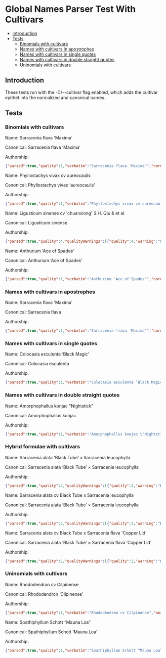 # Global Names Parser Test With Cultivars

<!-- vim-markdown-toc GFM -->

* [Introduction](#introduction)
* [Tests](#tests)
  * [Binomials with cultivars](#binomials-with-cultivars)
  * [Names with cultivars in apostrophes](#names-with-cultivars-in-apostrophes)
  * [Names with cultivars in single quotes](#names-with-cultivars-in-single-quotes)
  * [Names with cultivars in double straight quotes](#names-with-cultivars-in-double-straight-quotes)
  * [Uninomials with cultivars](#uninomials-with-cultivars)

<!-- vim-markdown-toc -->

## Introduction

These tests run with the -C/--cultivar flag enabled, which adds the cultivar epithet into the normalized and canonical names.


## Tests

### Binomials with cultivars

Name: Sarracenia flava 'Maxima'

Canonical: Sarracenia flava ‘Maxima’

Authorship:

```json
{"parsed":true,"quality":1,"verbatim":"Sarracenia flava 'Maxima'","normalized":"Sarracenia flava ‘Maxima’","canonical":{"stemmed":"Sarracenia flau ‘Maxima’","simple":"Sarracenia flava ‘Maxima’","full":"Sarracenia flava ‘Maxima’"},"cardinality":3,"details":{"species":{"genus":"Sarracenia","species":"flava","cultivar":"‘Maxima’"}},"words":[{"verbatim":"Sarracenia","normalized":"Sarracenia","wordType":"GENUS","start":0,"end":10},{"verbatim":"flava","normalized":"flava","wordType":"SPECIES","start":11,"end":16},{"verbatim":"Maxima","normalized":"‘Maxima’","wordType":"CULTIVAR","start":18,"end":24}],"id":"39178008-65ee-5de3-af88-63ffdd67e00b","parserVersion":"test_version"}
```

Name: Phyllostachys vivax cv aureocaulis

Canonical: Phyllostachys vivax ‘aureocaulis’

Authorship:

```json
{"parsed":true,"quality":1,"verbatim":"Phyllostachys vivax cv aureocaulis","normalized":"Phyllostachys vivax ‘aureocaulis’","canonical":{"stemmed":"Phyllostachys uiuax ‘aureocaulis’","simple":"Phyllostachys vivax ‘aureocaulis’","full":"Phyllostachys vivax ‘aureocaulis’"},"cardinality":3,"details":{"species":{"genus":"Phyllostachys","species":"vivax","cultivar":"‘aureocaulis’"}},"words":[{"verbatim":"Phyllostachys","normalized":"Phyllostachys","wordType":"GENUS","start":0,"end":13},{"verbatim":"vivax","normalized":"vivax","wordType":"SPECIES","start":14,"end":19},{"verbatim":"aureocaulis","normalized":"‘aureocaulis’","wordType":"CULTIVAR","start":23,"end":34}],"id":"56f7057d-9c5c-5ac7-bc7a-f631fb58f5d6","parserVersion":"test_version"}
```

Name: Ligusticum sinense cv 'chuanxiong' S.H. Qiu & et al.

Canonical: Ligusticum sinense

Authorship:

```json
{"parsed":true,"quality":4,"qualityWarnings":[{"quality":4,"warning":"Unparsed tail"}],"verbatim":"Ligusticum sinense cv 'chuanxiong' S.H. Qiu \u0026 et al.","normalized":"Ligusticum sinense ‘chuanxiong’","canonical":{"stemmed":"Ligusticum sinens ‘chuanxiong’","simple":"Ligusticum sinense ‘chuanxiong’","full":"Ligusticum sinense ‘chuanxiong’"},"cardinality":3,"tail":" S.H. Qiu \u0026 et al.","details":{"species":{"genus":"Ligusticum","species":"sinense","cultivar":"‘chuanxiong’"}},"words":[{"verbatim":"Ligusticum","normalized":"Ligusticum","wordType":"GENUS","start":0,"end":10},{"verbatim":"sinense","normalized":"sinense","wordType":"SPECIES","start":11,"end":18},{"verbatim":"chuanxiong","normalized":"‘chuanxiong’","wordType":"CULTIVAR","start":23,"end":33}],"id":"73f015c2-6679-5428-b418-6f4487af419d","parserVersion":"test_version"}
```

Name: Anthurium 'Ace of Spades'

Canonical: Anthurium ‘Ace of Spades’

Authorship:

```json
{"parsed":true,"quality":1,"verbatim":"Anthurium 'Ace of Spades'","normalized":"Anthurium ‘Ace of Spades’","canonical":{"stemmed":"Anthurium ‘Ace of Spades’","simple":"Anthurium ‘Ace of Spades’","full":"Anthurium ‘Ace of Spades’"},"cardinality":2,"details":{"uninomial":{"uninomial":"Anthurium","cultivar":"‘Ace of Spades’"}},"words":[{"verbatim":"Anthurium","normalized":"Anthurium","wordType":"UNINOMIAL","start":0,"end":9},{"verbatim":"Ace of Spades","normalized":"‘Ace of Spades’","wordType":"CULTIVAR","start":11,"end":24}],"id":"3adaf031-08f2-576e-b9af-616bf328473e","parserVersion":"test_version"}
```


### Names with cultivars in apostrophes

Name: Sarracenia flava 'Maxima'

Canonical: Sarracenia flava

Authorship:

```json
{"parsed":true,"quality":1,"verbatim":"Sarracenia flava 'Maxima'","normalized":"Sarracenia flava ‘Maxima’","canonical":{"stemmed":"Sarracenia flau ‘Maxima’","simple":"Sarracenia flava ‘Maxima’","full":"Sarracenia flava ‘Maxima’"},"cardinality":3,"details":{"species":{"genus":"Sarracenia","species":"flava","cultivar":"‘Maxima’"}},"words":[{"verbatim":"Sarracenia","normalized":"Sarracenia","wordType":"GENUS","start":0,"end":10},{"verbatim":"flava","normalized":"flava","wordType":"SPECIES","start":11,"end":16},{"verbatim":"Maxima","normalized":"‘Maxima’","wordType":"CULTIVAR","start":18,"end":24}],"id":"39178008-65ee-5de3-af88-63ffdd67e00b","parserVersion":"test_version"}
```

### Names with cultivars in single quotes

Name: Colocasia esculenta ‘Black Magic’

Canonical: Colocasia esculenta

Authorship:

```json
{"parsed":true,"quality":1,"verbatim":"Colocasia esculenta ‘Black Magic’","normalized":"Colocasia esculenta ‘Black Magic’","canonical":{"stemmed":"Colocasia esculent ‘Black Magic’","simple":"Colocasia esculenta ‘Black Magic’","full":"Colocasia esculenta ‘Black Magic’"},"cardinality":3,"details":{"species":{"genus":"Colocasia","species":"esculenta","cultivar":"‘Black Magic’"}},"words":[{"verbatim":"Colocasia","normalized":"Colocasia","wordType":"GENUS","start":0,"end":9},{"verbatim":"esculenta","normalized":"esculenta","wordType":"SPECIES","start":10,"end":19},{"verbatim":"Black Magic","normalized":"‘Black Magic’","wordType":"CULTIVAR","start":21,"end":32}],"id":"9a74485c-86d2-5bc6-a796-a634bdf03a9e","parserVersion":"test_version"}
```

### Names with cultivars in double straight quotes

Name: Amorphophallus konjac "Nightstick"

Canonical: Amorphophallus konjac

Authorship:

```json
{"parsed":true,"quality":1,"verbatim":"Amorphophallus konjac \"Nightstick\"","normalized":"Amorphophallus konjac ‘Nightstick’","canonical":{"stemmed":"Amorphophallus koniac ‘Nightstick’","simple":"Amorphophallus konjac ‘Nightstick’","full":"Amorphophallus konjac ‘Nightstick’"},"cardinality":3,"details":{"species":{"genus":"Amorphophallus","species":"konjac","cultivar":"‘Nightstick’"}},"words":[{"verbatim":"Amorphophallus","normalized":"Amorphophallus","wordType":"GENUS","start":0,"end":14},{"verbatim":"konjac","normalized":"konjac","wordType":"SPECIES","start":15,"end":21},{"verbatim":"Nightstick","normalized":"‘Nightstick’","wordType":"CULTIVAR","start":23,"end":33}],"id":"eaa0c523-412c-55d5-a3fb-88c9476362c7","parserVersion":"test_version"}
```

### Hybrid formulae with cultivars

Name: Sarracenia alata 'Black Tube' x Sarracenia leucophylla

Canonical: Sarracenia alata ‘Black Tube’ × Sarracenia leucophylla

Authorship:

```json
{"parsed":true,"quality":2,"qualityWarnings":[{"quality":2,"warning":"Hybrid formula"}],"verbatim":"Sarracenia alata 'Black Tube' x Sarracenia leucophylla","normalized":"Sarracenia alata ‘Black Tube’ × Sarracenia leucophylla","canonical":{"stemmed":"Sarracenia alat ‘Black Tube’ × Sarracenia leucophyll","simple":"Sarracenia alata ‘Black Tube’ × Sarracenia leucophylla","full":"Sarracenia alata ‘Black Tube’ × Sarracenia leucophylla"},"cardinality":0,"hybrid":"HYBRID_FORMULA","details":{"hybridFormula":[{"species":{"genus":"Sarracenia","species":"alata","cultivar":"‘Black Tube’"}},{"species":{"genus":"Sarracenia","species":"leucophylla"}}]},"words":[{"verbatim":"Sarracenia","normalized":"Sarracenia","wordType":"GENUS","start":0,"end":10},{"verbatim":"alata","normalized":"alata","wordType":"SPECIES","start":11,"end":16},{"verbatim":"Black Tube","normalized":"‘Black Tube’","wordType":"CULTIVAR","start":18,"end":28},{"verbatim":"","normalized":"","wordType":"HYBRID_CHAR","start":30,"end":31},{"verbatim":"Sarracenia","normalized":"Sarracenia","wordType":"GENUS","start":32,"end":42},{"verbatim":"leucophylla","normalized":"leucophylla","wordType":"SPECIES","start":43,"end":54}],"id":"17b9d0fb-76f0-510e-8c13-bf48033d50dd","parserVersion":"test_version"}
```

Name: Sarracenia alata cv Black Tube x Sarracenia leucophylla

Canonical: Sarracenia alata ‘Black Tube’ × Sarracenia leucophylla

Authorship:

```json
{"parsed":true,"quality":2,"qualityWarnings":[{"quality":2,"warning":"Hybrid formula"}],"verbatim":"Sarracenia alata cv Black Tube x Sarracenia leucophylla","normalized":"Sarracenia alata ‘Black Tube’ × Sarracenia leucophylla","canonical":{"stemmed":"Sarracenia alat ‘Black Tube’ × Sarracenia leucophyll","simple":"Sarracenia alata ‘Black Tube’ × Sarracenia leucophylla","full":"Sarracenia alata ‘Black Tube’ × Sarracenia leucophylla"},"cardinality":0,"hybrid":"HYBRID_FORMULA","details":{"hybridFormula":[{"species":{"genus":"Sarracenia","species":"alata","cultivar":"‘Black Tube’"}},{"species":{"genus":"Sarracenia","species":"leucophylla"}}]},"words":[{"verbatim":"Sarracenia","normalized":"Sarracenia","wordType":"GENUS","start":0,"end":10},{"verbatim":"alata","normalized":"alata","wordType":"SPECIES","start":11,"end":16},{"verbatim":"Black Tube","normalized":"‘Black Tube’","wordType":"CULTIVAR","start":20,"end":30},{"verbatim":"","normalized":"","wordType":"HYBRID_CHAR","start":31,"end":32},{"verbatim":"Sarracenia","normalized":"Sarracenia","wordType":"GENUS","start":33,"end":43},{"verbatim":"leucophylla","normalized":"leucophylla","wordType":"SPECIES","start":44,"end":55}],"id":"1b978ba7-efc5-550f-a598-7830114514b1","parserVersion":"test_version"}
```

Name: Sarracenia alata cv Black Tube x Sarracenia flava 'Copper Lid'

Canonical: Sarracenia alata ‘Black Tube’ × Sarracenia flava ‘Copper Lid’

Authorship:

```json
{"parsed":true,"quality":2,"qualityWarnings":[{"quality":2,"warning":"Hybrid formula"}],"verbatim":"Sarracenia alata cv Black Tube x Sarracenia flava 'Copper Lid'","normalized":"Sarracenia alata ‘Black Tube’ × Sarracenia flava ‘Copper Lid’","canonical":{"stemmed":"Sarracenia alat ‘Black Tube’ × Sarracenia flau ‘Copper Lid’","simple":"Sarracenia alata ‘Black Tube’ × Sarracenia flava ‘Copper Lid’","full":"Sarracenia alata ‘Black Tube’ × Sarracenia flava ‘Copper Lid’"},"cardinality":0,"hybrid":"HYBRID_FORMULA","details":{"hybridFormula":[{"species":{"genus":"Sarracenia","species":"alata","cultivar":"‘Black Tube’"}},{"species":{"genus":"Sarracenia","species":"flava","cultivar":"‘Copper Lid’"}}]},"words":[{"verbatim":"Sarracenia","normalized":"Sarracenia","wordType":"GENUS","start":0,"end":10},{"verbatim":"alata","normalized":"alata","wordType":"SPECIES","start":11,"end":16},{"verbatim":"Black Tube","normalized":"‘Black Tube’","wordType":"CULTIVAR","start":20,"end":30},{"verbatim":"","normalized":"","wordType":"HYBRID_CHAR","start":31,"end":32},{"verbatim":"Sarracenia","normalized":"Sarracenia","wordType":"GENUS","start":33,"end":43},{"verbatim":"flava","normalized":"flava","wordType":"SPECIES","start":44,"end":49},{"verbatim":"Copper Lid","normalized":"‘Copper Lid’","wordType":"CULTIVAR","start":51,"end":61}],"id":"260dea27-b2c9-5231-bebf-b149999e053a","parserVersion":"test_version"}
```

### Uninomials with cultivars

Name: Rhododendron cv Cilpinense

Canonical: Rhododendron ‘Cilpinense’

Authorship:

```json
{"parsed":true,"quality":1,"verbatim":"Rhododendron cv Cilpinense","normalized":"Rhododendron ‘Cilpinense’","canonical":{"stemmed":"Rhododendron ‘Cilpinense’","simple":"Rhododendron ‘Cilpinense’","full":"Rhododendron ‘Cilpinense’"},"cardinality":2,"details":{"uninomial":{"uninomial":"Rhododendron","cultivar":"‘Cilpinense’"}},"words":[{"verbatim":"Rhododendron","normalized":"Rhododendron","wordType":"UNINOMIAL","start":0,"end":12},{"verbatim":"Cilpinense","normalized":"‘Cilpinense’","wordType":"CULTIVAR","start":16,"end":26}],"id":"abd299df-e4b2-533c-86eb-a4a5e273b934","parserVersion":"test_version"}
```

Name: Spathiphyllum Schott “Mauna Loa”

Canonical: Spathiphyllum Schott ‘Mauna Loa’

Authorship:

```json
{"parsed":true,"quality":1,"verbatim":"Spathiphyllum Schott “Mauna Loa”","normalized":"Spathiphyllum Schott ‘Mauna Loa’","canonical":{"stemmed":"Spathiphyllum ‘Mauna Loa’","simple":"Spathiphyllum ‘Mauna Loa’","full":"Spathiphyllum ‘Mauna Loa’"},"cardinality":2,"authorship":{"verbatim":"Schott","normalized":"Schott","authors":["Schott"],"originalAuth":{"authors":["Schott"]}},"details":{"uninomial":{"uninomial":"Spathiphyllum","cultivar":"‘Mauna Loa’","authorship":{"verbatim":"Schott","normalized":"Schott","authors":["Schott"],"originalAuth":{"authors":["Schott"]}}}},"words":[{"verbatim":"Spathiphyllum","normalized":"Spathiphyllum","wordType":"UNINOMIAL","start":0,"end":13},{"verbatim":"Schott","normalized":"Schott","wordType":"AUTHOR_WORD","start":14,"end":20},{"verbatim":"Mauna Loa","normalized":"‘Mauna Loa’","wordType":"CULTIVAR","start":22,"end":31}],"id":"fb8afb5b-67b8-5bcc-8492-773cc40d3bb9","parserVersion":"test_version"}
```
